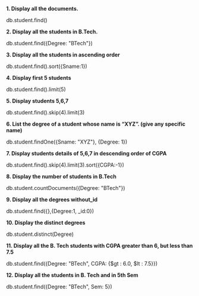 **1. Display all the documents.**

db.student.find()

**2.  Display all the students in B.Tech.**

db.student.find({Degree: "BTech"})

**3. Display all the students in ascending order**

db.student.find().sort({Sname:1})

**4. Display first 5 students**

db.student.find().limit(5)

**5. Display students 5,6,7**

db.student.find().skip(4).limit(3)

**6. List the degree of a student whose name is “XYZ”. (give any specific name)**

db.student.findOne({Sname: "XYZ"}, {Degree: 1})

**7. Display students details of 5,6,7 in descending order of CGPA**

db.student.find().skip(4).limit(3).sort({CGPA:-1})

**8. Display the number of students in B.Tech**

db.student.countDocuments({Degree: "BTech"})

**9. Display all the degrees without_id**

db.student.find({},{Degree:1, _id:0})

**10. Display the distinct degrees**

db.student.distinct(Degree)

**11. Display all the B. Tech students with CGPA greater than 6, but less than 7.5**

db.student.find({Degree: "BTech", CGPA: {$gt : 6.0, $lt : 7.5}})

**12. Display all the students in B. Tech and in 5th Sem**

db.student.find({Degree: "BTech", Sem: 5})
